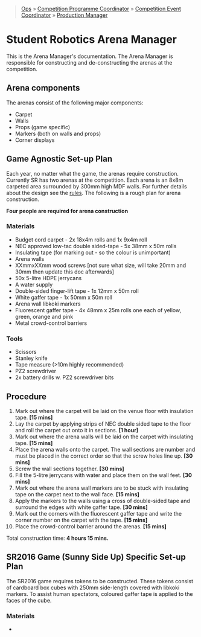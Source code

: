 > [Ops](https://bitbucket.org/srobo/ops-manual/wiki/Home) » [Competition Programme Coordinator](https://bitbucket.org/rspanton/sr-comp-programme/wiki/Home) » [Competition Event Coordinator](https://bitbucket.org/rspanton/sr-event-coord/wiki/Home) » [Production Manager](https://bitbucket.org/rspanton/sr-production/wiki/Home)

# Student Robotics Arena Manager

This is the Arena Manager's documentation. The Arena Manager is responsible for constructing and de-constructing the arenas at the competition.

## Arena components

The arenas consist of the following major components:

 * Carpet
 * Walls
 * Props (game specific)
 * Markers (both on walls and props)
 * Corner displays

## Game Agnostic Set-up Plan

Each year, no matter what the game, the arenas require construction. Currently SR has two arenas at the competition. Each arena is an 8x8m carpeted area surrounded by 300mm high MDF walls. For further details about the design see the [rules](https://www.studentrobotics.org/rules). The following is a rough plan for arena construction.

**Four people are required for arena construction**

### Materials

 * Budget cord carpet - 2x 18x4m rolls and 1x 9x4m roll
 * NEC approved low-tac double sided-tape - 5x 38mm x 50m rolls
 * Insulating tape (for marking out - so the colour is unimportant)
 * Arena walls
 * XXmmxXXmm wood screws [not sure what size, will take 20mm and 30mm then update this doc afterwards]
 * 50x 5-litre HDPE jerrycans
 * A water supply
 * Double-sided finger-lift tape - 1x 12mm x 50m roll
 * White gaffer tape - 1x 50mm x 50m roll
 * Arena wall libkoki markers
 * Fluorescent gaffer tape - 4x 48mm x 25m rolls one each of yellow, green, orange and pink
 * Metal crowd-control barriers

### Tools

 * Scissors
 * Stanley knife
 * Tape measure (>10m highly recommended)
 * PZ2 screwdriver
 * 2x battery drills w. PZ2 screwdriver bits

## Procedure

 1. Mark out where the carpet will be laid on the venue floor with insulation tape. **[15 mins]**
 1. Lay the carpet by applying strips of NEC double sided tape to the floor and roll the carpet out onto it in sections. **[1 hour]**
 1. Mark out where the arena walls will be laid on the carpet with insulating tape. **[15 mins]**
 1. Place the arena walls onto the carpet. The wall sections are number and must be placed in the correct order so that the screw holes line up. **[30 mins]**
 1. Screw the wall sections together. **[30 mins]**
 1. Fill the 5-litre jerrycans with water and place them on the wall feet. **[30 mins]**
 1. Mark out where the arena wall markers are to be stuck with insulating tape on the carpet next to the wall face. **[15 mins]**
 1. Apply the markers to the walls using a cross of double-sided tape and surround the edges with white gaffer tape. **[30 mins]**
 1. Mark out the corners with the fluorescent gaffer tape and write the corner number on the carpet with the tape. **[15 mins]**
 1. Place the crowd-control barrier around the arenas. **[15 mins]**

Total construction time: **4 hours 15 mins.**

## SR2016 Game (Sunny Side Up) Specific Set-up Plan

The SR2016 game requires tokens to be constructed. These tokens consist of cardboard box cubes with 250mm side-length covered with libkoki markers. To assist human spectators, coloured gaffer tape is applied to the faces of the cube.

### Materials

 *